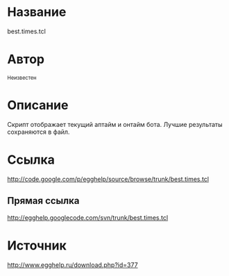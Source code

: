 # Название #
best.times.tcl


# Автор #
<sup>Неизвестен</sup>


# Описание #
Скрипт отображает текущий аптайм и онтайм бота. Лучшие результаты сохраняются в файл.


# Ссылка #
http://code.google.com/p/egghelp/source/browse/trunk/best.times.tcl

## Прямая ссылка ##
http://egghelp.googlecode.com/svn/trunk/best.times.tcl


# Источник #
http://www.egghelp.ru/download.php?id=377